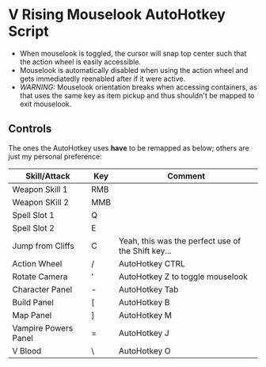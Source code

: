 # V Rising Mouselook AutoHotkey Script

* When mouselook is toggled, the cursor will snap top center such that the action wheel is easily accessible.
* Mouselook is automatically disabled when using the action wheel and gets immediatedly reenabled after if it were active.
* *WARNING:* Mouselook orientation breaks when accessing containers, as that uses the same key as item pickup and thus shouldn't be mapped to exit mouselook.


## Controls

The ones the AutoHotkey uses **have** to be remapped as below; others are just my personal preference:

| Skill/Attack | Key | Comment |
|--------------|-----|---------|
| Weapon Skill 1 | RMB | |
| Weapon SKill 2 | MMB | |
| Spell Slot 1 | Q | |
| Spell Slot 2 | E | |
| Jump from Cliffs | C | Yeah, this was the perfect use of the Shift key... |
| Action Wheel | / | AutoHotkey CTRL |
| Rotate Camera | ' | AutoHotkey Z to toggle mouselook |
| Character Panel | - | AutoHotkey Tab |
| Build Panel | [ | AutoHotkey B |
| Map Panel | ] | AutoHotkey M |
| Vampire Powers Panel | = | AutoHotkey J |
| V Blood | \ | AutoHotkey O |

